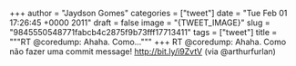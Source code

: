 
+++
author = "Jaydson Gomes"
categories = ["tweet"]
date = "Tue Feb 01 17:26:45 +0000 2011"
draft = false
image = "{TWEET_IMAGE}"
slug = "9845550548771fabcb4c2875f9b73fff17713411"
tags = ["tweet"]
title = """RT @coredump: Ahaha. Como..."""
+++
RT @coredump: Ahaha. Como não fazer uma commit message! http://bit.ly/i9ZvtV (via @arthurfurlan)

